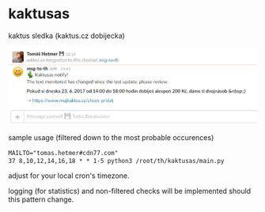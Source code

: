 # kaktusas
kaktus sledka (kaktus.cz dobijecka)

![GitHub Logo](/sample.png)

sample usage (filtered down to the most probable occurences)
```
MAILTO="tomas.hetmer#cdn77.com"
37 8,10,12,14,16,18 * * 1-5 python3 /root/th/kaktusas/main.py
```
adjust for your local cron's timezone.

logging (for statistics) and non-filtered checks will be implemented should this pattern change.
